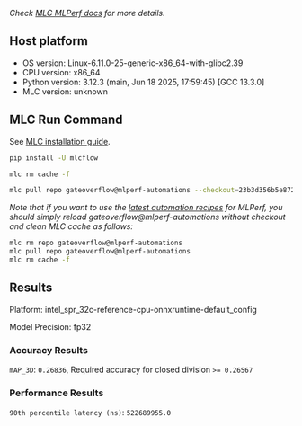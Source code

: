 *Check [MLC MLPerf docs](https://docs.mlcommons.org/automotive) for more details.*

## Host platform

* OS version: Linux-6.11.0-25-generic-x86_64-with-glibc2.39
* CPU version: x86_64
* Python version: 3.12.3 (main, Jun 18 2025, 17:59:45) [GCC 13.3.0]
* MLC version: unknown

## MLC Run Command

See [MLC installation guide](https://docs.mlcommons.org/mlcflow/install/).

```bash
pip install -U mlcflow

mlc rm cache -f

mlc pull repo gateoverflow@mlperf-automations --checkout=23b3d356b5e87286514538ed91c0fbd5fa252a33


```
*Note that if you want to use the [latest automation recipes](https://docs.mlcommons.org/inference) for MLPerf,
 you should simply reload gateoverflow@mlperf-automations without checkout and clean MLC cache as follows:*

```bash
mlc rm repo gateoverflow@mlperf-automations
mlc pull repo gateoverflow@mlperf-automations
mlc rm cache -f

```

## Results

Platform: intel_spr_32c-reference-cpu-onnxruntime-default_config

Model Precision: fp32

### Accuracy Results 
`mAP_3D`: `0.26836`, Required accuracy for closed division `>= 0.26567`

### Performance Results 
`90th percentile latency (ns)`: `522689955.0`
